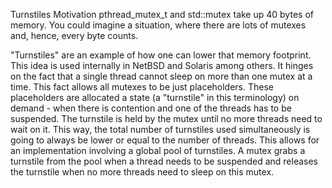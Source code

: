 Turnstiles
Motivation
pthread_mutex_t and std::mutex take up 40 bytes of memory. You could imagine a situation, where there are lots of mutexes and, hence, every byte counts.

"Turnstiles" are an example of how one can lower that memory footprint. This idea is used internally in NetBSD and Solaris among others. It hinges on the fact that a single thread cannot sleep on more than one mutex at a time. This fact allows all mutexes to be just placeholders. These placeholders are allocated a state (a "turnstile" in this terminology) on demand - when there is contention and one of the threads has to be suspended. The turnstile is held by the mutex until no more threads need to wait on it. This way, the total number of turnstiles used simultaneously is going to always be lower or equal to the number of threads. This allows for an implementation involving a global pool of turnstiles. A mutex grabs a turnstile from the pool when a thread needs to be suspended and releases the turnstile when no more threads need to sleep on this mutex.

